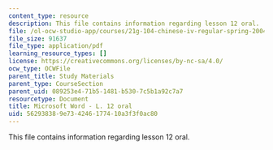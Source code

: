 ```yaml
---
content_type: resource
description: This file contains information regarding lesson 12 oral.
file: /ol-ocw-studio-app/courses/21g-104-chinese-iv-regular-spring-2004/562938389e734246177410a3f3f0ac80_MIT21G_104S04_Oral_12.pdf
file_size: 91637
file_type: application/pdf
learning_resource_types: []
license: https://creativecommons.org/licenses/by-nc-sa/4.0/
ocw_type: OCWFile
parent_title: Study Materials
parent_type: CourseSection
parent_uid: 089253e4-71b5-1481-b530-7c5b1a92c7a7
resourcetype: Document
title: Microsoft Word - L. 12 oral
uid: 56293838-9e73-4246-1774-10a3f3f0ac80
---
```

This file contains information regarding lesson 12 oral.